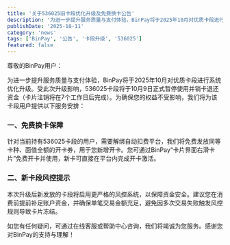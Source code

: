 ```yaml
---
title: '关于536025旧卡段优化升级及免费换卡公告'
description: '为进一步提升服务质量与支付体验，BinPay将于2025年10月对优质卡段进行系统优化升级。受此影响，536025卡段将暂停使用，我们将为用户提供免费换卡服务。'
publishDate: '2025-10-11'
category: 'news'
tags: ['BinPay', '公告', '卡段升级', '536025']
featured: false
---
```


尊敬的BinPay用户：

为进一步提升服务质量与支付体验，BinPay将于2025年10月对优质卡段进行系统优化升级。受此次升级影响，536025卡段将于10月9日正式暂停使用并销卡退还资金（卡片注销将在7个工作日后完成）。为确保您的权益不受影响，我们将为该卡段用户提供以下服务安排：

### 一、免费换卡保障
针对当前持有536025卡段的用户，需要解绑自动扣费平台，我们将免费发放同等卡种、面值全额的开卡券，用于您新增开卡。您可通过BinPay“卡片界面右滑卡片”免费开卡并使用，新卡可直接在平台内完成开卡激活。

### 二、新卡段风控提示
本次升级后新发放的卡段将启用更严格的风控系统，以保障资金安全。建议您在消费前提前补足账户资金，并确保单笔交易金额充足，避免因多次交易失败触发风控规则导致卡片冻结。

如您有任何疑问，可通过在线客服或帮助中心咨询，我们将竭诚为您服务。感谢您对BinPay的支持与理解！